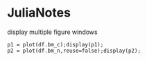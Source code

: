 # JuliaNotes

display multiple figure windows
```
p1 = plot(df.bm_c);display(p1);
p2 = plot(df.bm_n,reuse=false);display(p2);
```
